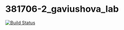 # 381706-2_gaviushova_lab
[![Build Status](https://travis-ci.org/Varvara911/381706-2_gaviushova_lab.svg?branch=master)](https://travis-ci.org/Varvara911/381706-2_gaviushova_lab)

